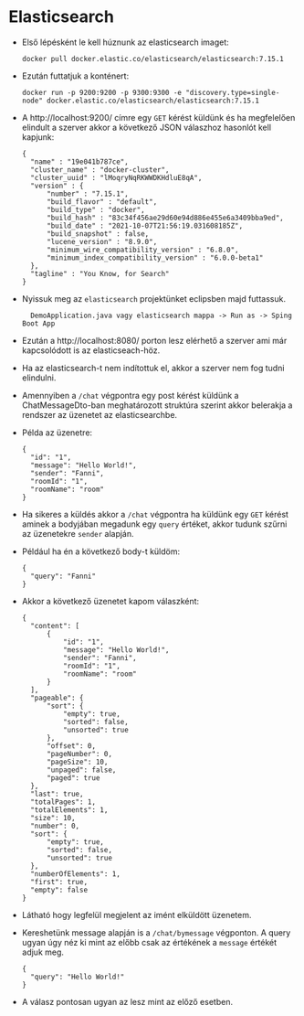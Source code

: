 # Elasticsearch

* Első lépésként le kell húznunk az elasticsearch imaget:

      docker pull docker.elastic.co/elasticsearch/elasticsearch:7.15.1

* Ezután futtatjuk a konténert:

      docker run -p 9200:9200 -p 9300:9300 -e "discovery.type=single-node" docker.elastic.co/elasticsearch/elasticsearch:7.15.1

* A http://localhost:9200/ címre egy `GET` kérést küldünk és ha megfelelően elindult a szerver akkor a következő JSON válaszhoz hasonlót kell kapjunk:

      {
        "name" : "19e041b787ce",
        "cluster_name" : "docker-cluster",
        "cluster_uuid" : "lMoqryNqRKWWDKHdluE8qA",
        "version" : {
            "number" : "7.15.1",
            "build_flavor" : "default",
            "build_type" : "docker",
            "build_hash" : "83c34f456ae29d60e94d886e455e6a3409bba9ed",
            "build_date" : "2021-10-07T21:56:19.031608185Z",
            "build_snapshot" : false,
            "lucene_version" : "8.9.0",
            "minimum_wire_compatibility_version" : "6.8.0",
            "minimum_index_compatibility_version" : "6.0.0-beta1"
        },
        "tagline" : "You Know, for Search"
      }
    
* Nyissuk meg az `elasticsearch` projektünket eclipsben majd futtassuk.

        DemoApplication.java vagy elasticsearch mappa -> Run as -> Sping Boot App
        
* Ezután a http://localhost:8080/ porton lesz elérhető a szerver ami már kapcsolódott is az elasticseach-höz. 
* Ha az elasticsearch-t nem indítottuk el, akkor a szerver nem fog tudni elindulni.
* Amennyiben a `/chat` végpontra egy post kérést küldünk a ChatMessageDto-ban meghatározott struktúra szerint akkor belerakja a rendszer az üzenetet az elasticsearchbe.
* Példa az üzenetre: 

      {
        "id": "1",
        "message": "Hello World!",
        "sender": "Fanni",
        "roomId": "1",
        "roomName": "room"
      }
      
* Ha sikeres a küldés akkor a `/chat` végpontra ha küldünk egy `GET` kérést aminek a bodyjában megadunk egy `query` értéket, akkor tudunk szűrni az üzenetekre `sender` alapján.
* Például ha én a következő body-t küldöm:

      {
        "query": "Fanni"
      } 
      
* Akkor a következő üzenetet kapom válaszként: 

      {
        "content": [
            {
                "id": "1",
                "message": "Hello World!",
                "sender": "Fanni",
                "roomId": "1",
                "roomName": "room"
            }
        ],
        "pageable": {
            "sort": {
                "empty": true,
                "sorted": false,
                "unsorted": true
            },
            "offset": 0,
            "pageNumber": 0,
            "pageSize": 10,
            "unpaged": false,
            "paged": true
        },
        "last": true,
        "totalPages": 1,
        "totalElements": 1,
        "size": 10,
        "number": 0,
        "sort": {
            "empty": true,
            "sorted": false,
            "unsorted": true
        },
        "numberOfElements": 1,
        "first": true,
        "empty": false
      }
      
* Látható hogy legfelül megjelent az imént elküldött üzenetem. 
* Kereshetünk message alapján is a `/chat/bymessage` végponton. A query ugyan úgy néz ki mint az előbb csak az értékének a `message` értékét adjuk meg. 

      {
        "query": "Hello World!"
      } 

* A válasz pontosan ugyan az lesz mint az előző esetben. 